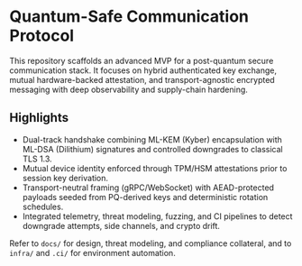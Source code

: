 # Quantum-Safe Communication Protocol

This repository scaffolds an advanced MVP for a post-quantum secure communication stack. It focuses on hybrid authenticated key exchange, mutual hardware-backed attestation, and transport-agnostic encrypted messaging with deep observability and supply-chain hardening.

## Highlights
- Dual-track handshake combining ML-KEM (Kyber) encapsulation with ML-DSA (Dilithium) signatures and controlled downgrades to classical TLS 1.3.
- Mutual device identity enforced through TPM/HSM attestations prior to session key derivation.
- Transport-neutral framing (gRPC/WebSocket) with AEAD-protected payloads seeded from PQ-derived keys and deterministic rotation schedules.
- Integrated telemetry, threat modeling, fuzzing, and CI pipelines to detect downgrade attempts, side channels, and crypto drift.

Refer to `docs/` for design, threat modeling, and compliance collateral, and to `infra/` and `.ci/` for environment automation.
